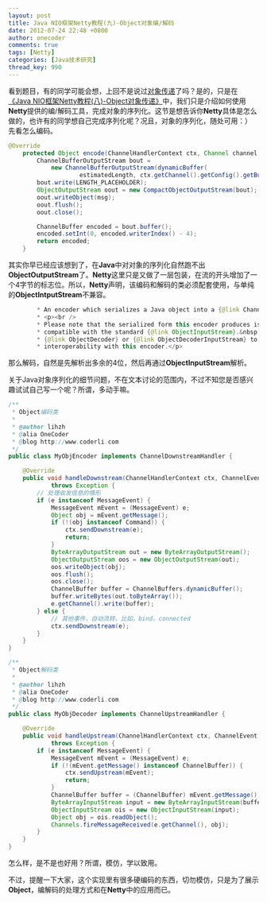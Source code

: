 ```yaml
---
layout: post
title: Java NIO框架Netty教程(九)-Object对象编/解码
date: 2012-07-24 22:48 +0800
author: onecoder
comments: true
tags: [Netty]
categories: [Java技术研究]
thread_key: 990
---
```

看到题目，有的同学可能会想，上回不是说过<a href="http://www.coderli.com/netty-object-transmit/" target="\_blank">对象传递</a>了吗？是的，只是在<a href="http://www.coderli.com/netty-object-transmit/" target="\_blank">《Java NIO框架Netty教程(八)-Object对象传递》</a>中，我们只是介绍如何使用**Netty**提供的编/解码工具，完成对象的序列化。这节是想告诉你**Netty**具体是怎么做的，也许有的同学想自己完成序列化呢？况且，对象的序列化，随处可用：）
先看怎么编码。

```java
@Override
    protected Object encode(ChannelHandlerContext ctx, Channel channel, Object msg) throws Exception {
        ChannelBufferOutputStream bout =
            new ChannelBufferOutputStream(dynamicBuffer(
                    estimatedLength, ctx.getChannel().getConfig().getBufferFactory()));
        bout.write(LENGTH_PLACEHOLDER);
        ObjectOutputStream oout = new CompactObjectOutputStream(bout);
        oout.writeObject(msg);
        oout.flush();
        oout.close();

        ChannelBuffer encoded = bout.buffer();
        encoded.setInt(0, encoded.writerIndex() - 4);
        return encoded;
    }
```

其实你早已经应该想到了，在**Java**中对对象的序列化自然跑不出**ObjectOutputStream**了。**Netty**这里只是又做了一层包装，在流的开头增加了一个4字节的标志位。所以，**Netty**声明，该编码和解码的类必须配套使用，与单纯的**ObjectIntputStream**不兼容。

```java
		* An encoder which serializes a Java object into a {@link ChannelBuffer}.<br />
		* <p><br />
		* Please note that the serialized form this encoder produces is not<br />
		* compatible with the standard {@link ObjectInputStream}.&nbsp; Please use<br />
		* {@link ObjectDecoder} or {@link ObjectDecoderInputStream} to ensure the<br />
		* interoperability with this encoder.</p>
```

那么解码，自然是先解析出多余的4位，然后再通过**ObjectInputStream**解析。

关于Java对象序列化的细节问题，不在文本讨论的范围内，不过不知您是否感兴趣试试自己写一个呢？所谓，多动手嘛。

```java
/**
 * Object编码类
 * 
 * @author lihzh
 * @alia OneCoder
 * @blog http://www.coderli.com
 */
public class MyObjEncoder implements ChannelDownstreamHandler {

	@Override
	public void handleDownstream(ChannelHandlerContext ctx, ChannelEvent e)
			throws Exception {
		// 处理收发信息的情形
		if (e instanceof MessageEvent) {
			MessageEvent mEvent = (MessageEvent) e;
			Object obj = mEvent.getMessage();
			if (!(obj instanceof Command)) {
				ctx.sendDownstream(e);
				return;
			}
			ByteArrayOutputStream out = new ByteArrayOutputStream();
			ObjectOutputStream oos = new ObjectOutputStream(out);
			oos.writeObject(obj);
			oos.flush();
			oos.close();
			ChannelBuffer buffer = ChannelBuffers.dynamicBuffer();
			buffer.writeBytes(out.toByteArray());
			e.getChannel().write(buffer);
		} else {
			// 其他事件，自动流转。比如，bind，connected
			ctx.sendDownstream(e);
		}
	}
}
```

```java
/**
 * Object解码类
 * 
 * @author lihzh
 * @alia OneCoder
 * @blog http://www.coderli.com
 */
public class MyObjDecoder implements ChannelUpstreamHandler {

	@Override
	public void handleUpstream(ChannelHandlerContext ctx, ChannelEvent e)
			throws Exception {
		if (e instanceof MessageEvent) {
			MessageEvent mEvent = (MessageEvent) e;
			if (!(mEvent.getMessage() instanceof ChannelBuffer)) {
				ctx.sendUpstream(mEvent);
				return;
			}
			ChannelBuffer buffer = (ChannelBuffer) mEvent.getMessage();
			ByteArrayInputStream input = new ByteArrayInputStream(buffer.array());
			ObjectInputStream ois = new ObjectInputStream(input);
			Object obj = ois.readObject();
			Channels.fireMessageReceived(e.getChannel(), obj);
		}
	}
}
```

怎么样，是不是也好用？所谓，模仿，学以致用。

不过，提醒一下大家，这个实现里有很多硬编码的东西，切勿模仿，只是为了展示**Object**，编解码的处理方式和在**Netty**中的应用而已。
